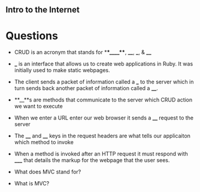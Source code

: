 ## Intro to the Internet

# Questions

- CRUD is an acronym that stands for \***\*\_\_\_\_\*\***, **\_\_**, **\_**, & **\_\_**

- **\_** is an interface that allows us to create web applications in Ruby. It was initially used to make static webpages.

- The client sends a packet of information called a **\_** to the server which in turn sends back another packet of information called a **\_\_**.

- **\_\_**s are methods that communicate to the server which CRUD action we want to execute

- When we enter a URL enter our web browser it sends a **\_\_** request to the server

- The **\_\_** and **\_\_** keys in the request headers are what tells our applicaiton which method to invoke

- When a method is invoked after an HTTP request it must respond with **\_\_\_** that details the markup for the webpage that the user sees.

- What does MVC stand for?

- What is MVC?
